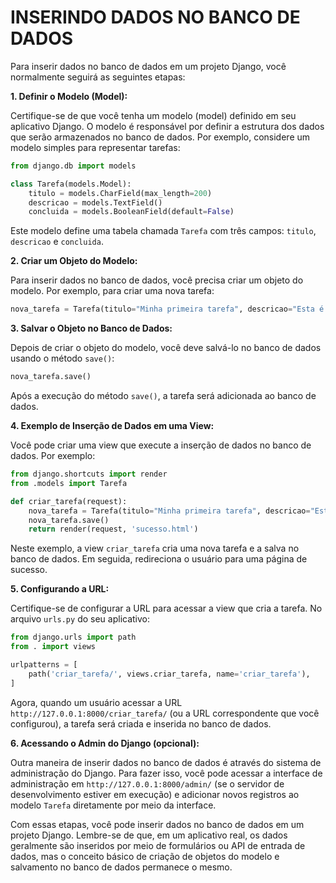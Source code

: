# INSERINDO DADOS NO BANCO DE DADOS
Para inserir dados no banco de dados em um projeto Django, você normalmente seguirá as seguintes etapas:

**1. Definir o Modelo (Model):**

Certifique-se de que você tenha um modelo (model) definido em seu aplicativo Django. O modelo é responsável por definir a estrutura dos dados que serão armazenados no banco de dados. Por exemplo, considere um modelo simples para representar tarefas:

```python
from django.db import models

class Tarefa(models.Model):
    titulo = models.CharField(max_length=200)
    descricao = models.TextField()
    concluida = models.BooleanField(default=False)
```

Este modelo define uma tabela chamada `Tarefa` com três campos: `titulo`, `descricao` e `concluida`.

**2. Criar um Objeto do Modelo:**

Para inserir dados no banco de dados, você precisa criar um objeto do modelo. Por exemplo, para criar uma nova tarefa:

```python
nova_tarefa = Tarefa(titulo="Minha primeira tarefa", descricao="Esta é uma tarefa de exemplo.", concluida=False)
```

**3. Salvar o Objeto no Banco de Dados:**

Depois de criar o objeto do modelo, você deve salvá-lo no banco de dados usando o método `save()`:

```python
nova_tarefa.save()
```

Após a execução do método `save()`, a tarefa será adicionada ao banco de dados.

**4. Exemplo de Inserção de Dados em uma View:**

Você pode criar uma view que execute a inserção de dados no banco de dados. Por exemplo:

```python
from django.shortcuts import render
from .models import Tarefa

def criar_tarefa(request):
    nova_tarefa = Tarefa(titulo="Minha primeira tarefa", descricao="Esta é uma tarefa de exemplo.", concluida=False)
    nova_tarefa.save()
    return render(request, 'sucesso.html')
```

Neste exemplo, a view `criar_tarefa` cria uma nova tarefa e a salva no banco de dados. Em seguida, redireciona o usuário para uma página de sucesso.

**5. Configurando a URL:**

Certifique-se de configurar a URL para acessar a view que cria a tarefa. No arquivo `urls.py` do seu aplicativo:

```python
from django.urls import path
from . import views

urlpatterns = [
    path('criar_tarefa/', views.criar_tarefa, name='criar_tarefa'),
]
```

Agora, quando um usuário acessar a URL `http://127.0.0.1:8000/criar_tarefa/` (ou a URL correspondente que você configurou), a tarefa será criada e inserida no banco de dados.

**6. Acessando o Admin do Django (opcional):**

Outra maneira de inserir dados no banco de dados é através do sistema de administração do Django. Para fazer isso, você pode acessar a interface de administração em `http://127.0.0.1:8000/admin/` (se o servidor de desenvolvimento estiver em execução) e adicionar novos registros ao modelo `Tarefa` diretamente por meio da interface.

Com essas etapas, você pode inserir dados no banco de dados em um projeto Django. Lembre-se de que, em um aplicativo real, os dados geralmente são inseridos por meio de formulários ou API de entrada de dados, mas o conceito básico de criação de objetos do modelo e salvamento no banco de dados permanece o mesmo.